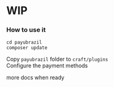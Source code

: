 # WIP

### How to use it 

```
cd payubrazil
composer update
```

Copy `payubrazil` folder to `craft/plugins`  
Configure the payment methods 

more docs when ready